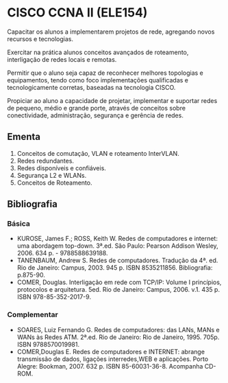 # CISCO CCNA II (ELE154)

Capacitar os alunos a implementarem projetos de rede, agregando novos recursos e tecnologias.

Exercitar na prática alunos conceitos avançados de roteamento, interligação de redes locais e remotas.

Permitir que o aluno seja capaz de reconhecer melhores topologias e equipamentos, tendo como foco implementações qualificadas e tecnologicamente corretas, baseadas na tecnologia CISCO.

Propiciar ao aluno a capacidade de projetar, implementar e suportar redes de pequeno, médio e grande porte, através de conceitos sobre conectividade, administração, segurança e gerência de redes.

## Ementa

1. Conceitos de comutação, VLAN e roteamento InterVLAN.
2. Redes redundantes.
3. Redes disponíveis e confiáveis.
4. Segurança L2 e WLANs.
5. Conceitos de Roteamento.

## Bibliografia 

### Básica 

- KUROSE, James F.; ROSS, Keith W. Redes de computadores e internet: uma abordagem top-down. 3ª.ed. São Paulo: Pearson Addison Wesley, 2006. 634 p. - 9788588639188.
- TANENBAUM, Andrew S. Redes de computadores. Tradução da 4ª. ed. Rio de Janeiro: Campus, 2003. 945 p. ISBN 8535211856. Bibliografia: p.875-90. 
- COMER, Douglas. Interligação em rede com TCP/IP: Volume I princípios, protocolos e arquitetura. 5ed. Rio de Janeiro: Campus, 2006. v.1. 435 p. ISBN 978-85-352-2017-9. 

### Complementar

- SOARES, Luiz Fernando G. Redes de computadores: das LANs, MANs e WANs às Redes ATM. 2ª.ed. Rio de Janeiro: Rio de Janeiro, 1995. 705p. ISBN 9788570019981.
- COMER,Douglas E. Redes de computadores e INTERNET: abrange transmissão de dados, ligações interredes,WEB e aplicações. Porto Alegre: Bookman, 2007. 632 p. ISBN 85-60031-36-8. Acompanha CD-ROM.
